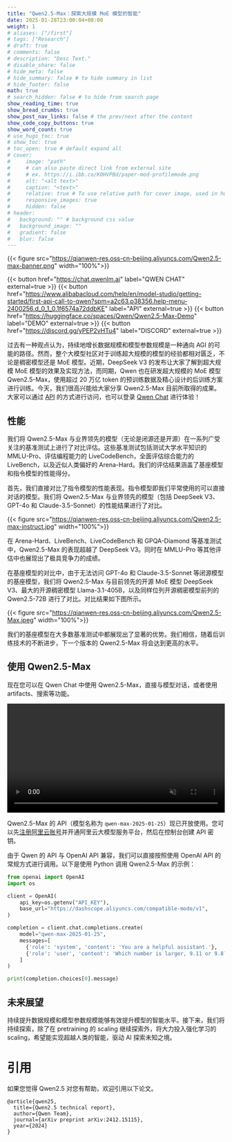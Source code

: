 ```yaml
---
title: "Qwen2.5-Max：探索大规模 MoE 模型的智能"
date: 2025-01-28T23:00:04+08:00
weight: 1
# aliases: ["/first"]
# tags: ["Research"]
# draft: true
# comments: false
# description: "Desc Text."
# disable_share: false
# hide_meta: false
# hide_summary: false # to hide summary in list
# hide_footer: false
math: true
# search_hidden: false # to hide from search page
show_reading_time: true
show_bread_crumbs: true
show_post_nav_links: false # the prev/next after the content
show_code_copy_buttons: true
show_word_count: true
# use_hugo_toc: true
# show_toc: true
# toc_open: true # default expand all
# cover:
#     image: "path"
#     # can also paste direct link from external site
#     # ex. https://i.ibb.co/K0HVPBd/paper-mod-profilemode.png
#     alt: "<alt text>"
#     caption: "<text>"
#     relative: true # To use relative path for cover image, used in hugo Page-bundles
#     responsive_images: true
#     hidden: false
# header:
#   background: "" # background css value
#   background_image: ""
#   gradient: false
#   blur: false
---
```



{{< figure src="https://qianwen-res.oss-cn-beijing.aliyuncs.com/Qwen2.5-max-banner.png" width="100%">}}

{{< button href="https://chat.qwenlm.ai" label="QWEN CHAT" external=true >}}
{{< button href="https://www.alibabacloud.com/help/en/model-studio/getting-started/first-api-call-to-qwen?spm=a2c63.p38356.help-menu-2400256.d_0_1_0.1f6574a72ddbKE" label="API" external=true >}}
{{< button href="https://huggingface.co/spaces/Qwen/Qwen2.5-Max-Demo" label="DEMO" external=true >}}
{{< button href="https://discord.gg/yPEP2vHTu4" label="DISCORD" external=true >}}


过去有一种观点认为，持续地增长数据规模和模型参数规模是一种通向 AGI 的可能的路径。然而，整个大模型社区对于训练超大规模的模型的经验都相对匮乏，不论是稠密模型还是 MoE 模型。近期，DeepSeek V3 的发布让大家了解到超大规模 MoE 模型的效果及实现方法，而同期，Qwen 也在研发超大规模的 MoE 模型 Qwen2.5-Max，使用超过 20 万亿 token 的预训练数据及精心设计的后训练方案进行训练。今天，我们很高兴能给大家分享 Qwen2.5-Max 目前所取得的成果。大家可以通过 [API](https://www.alibabacloud.com/help/en/model-studio/getting-started/first-api-call-to-qwen?spm=a2c63.p38356.help-menu-2400256.d_0_1_0.1f6574a72ddbKE  ) 的方式进行访问，也可以登录 [Qwen Chat](https://chat.qwenlm.ai) 进行体验！


## 性能



我们将 Qwen2.5-Max 与业界领先的模型（无论是闭源还是开源）在一系列广受关注的基准测试上进行了对比评估。这些基准测试包括测试大学水平知识的 MMLU-Pro、评估编程能力的 LiveCodeBench，全面评估综合能力的 LiveBench，以及近似人类偏好的 Arena-Hard。我们的评估结果涵盖了基座模型和指令模型的性能得分。

首先，我们直接对比了指令模型的性能表现。指令模型即我们平常使用的可以直接对话的模型。我们将 Qwen2.5-Max 与业界领先的模型（包括 DeepSeek V3、GPT-4o 和 Claude-3.5-Sonnet）的性能结果进行了对比。


{{< figure src="https://qianwen-res.oss-cn-beijing.aliyuncs.com/Qwen2.5-max-instruct.jpg" width="100%">}}


在 Arena-Hard、LiveBench、LiveCodeBench 和 GPQA-Diamond 等基准测试中，Qwen2.5-Max 的表现超越了 DeepSeek V3。同时在 MMLU-Pro 等其他评估中也展现出了极具竞争力的成绩。

在基座模型的对比中，由于无法访问 GPT-4o 和 Claude-3.5-Sonnet 等闭源模型的基座模型，我们将 Qwen2.5-Max 与目前领先的开源 MoE 模型 DeepSeek V3、最大的开源稠密模型 Llama-3.1-405B，以及同样位列开源稠密模型前列的 Qwen2.5-72B 进行了对比。对比结果如下图所示。

{{< figure src="https://qianwen-res.oss-cn-beijing.aliyuncs.com/Qwen2.5-Max.jpeg" width="100%">}}

我们的基座模型在大多数基准测试中都展现出了显著的优势。我们相信，随着后训练技术的不断进步，下一个版本的 Qwen2.5-Max 将会达到更高的水平。


## 使用 Qwen2.5-Max

现在您可以在 Qwen Chat 中使用 Qwen2.5-Max，直接与模型对话，或者使用 artifacts、搜索等功能。

<video width="100%" autoplay loop muted playsinline>
    <source src="https://qianwen-res.oss-cn-beijing.aliyuncs.com/qwen-max.mp4" type="video/mp4">
</video>

Qwen2.5-Max 的 API（模型名称为 `qwen-max-2025-01-25`）现已开放使用。您可以先[注册阿里云账号](https://account.alibabacloud.com/register/intl_register.htm)并开通阿里云大模型服务平台，然后在控制台创建 API 密钥。

由于 Qwen 的 API 与 OpenAI API 兼容，我们可以直接按照使用 OpenAI API 的常规方式进行调用。以下是使用 Python 调用 Qwen2.5-Max 的示例：

``` python
from openai import OpenAI
import os

client = OpenAI(
    api_key=os.getenv("API_KEY"),
    base_url="https://dashscope.aliyuncs.com/compatible-mode/v1",
)

completion = client.chat.completions.create(
    model="qwen-max-2025-01-25",
    messages=[
      {'role': 'system', 'content': 'You are a helpful assistant.'},
      {'role': 'user', 'content': 'Which number is larger, 9.11 or 9.8?'}
    ]
)

print(completion.choices[0].message)
```


## 未来展望

持续提升数据规模和模型参数规模能够有效提升模型的智能水平。接下来，我们将持续探索，除了在 pretraining 的 scaling 继续探索外，将大力投入强化学习的 scaling，希望能实现超越人类的智能，驱动 AI 探索未知之境。


# 引用

如果您觉得 Qwen2.5 对您有帮助，欢迎引用以下论文。

```
@article{qwen25,
  title={Qwen2.5 technical report},
  author={Qwen Team},
  journal={arXiv preprint arXiv:2412.15115},
  year={2024}
}
```